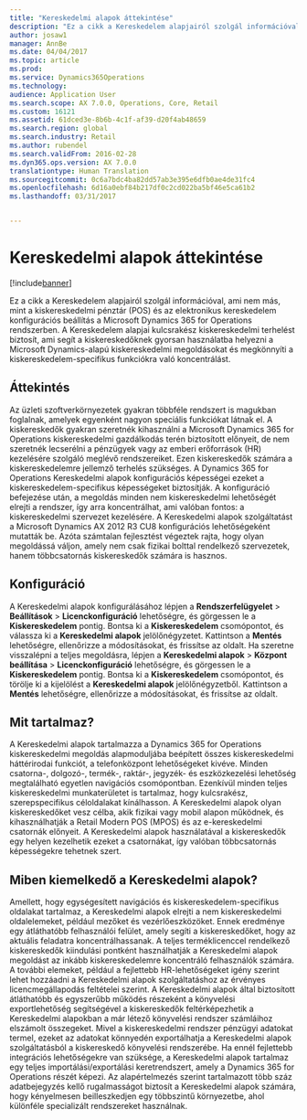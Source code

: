 ```yaml
---
title: "Kereskedelmi alapok áttekintése"
description: "Ez a cikk a Kereskedelem alapjairól szolgál információval, ami nem más, mint a kiskereskedelmi pénztár (POS) és az elektronikus kereskedelem konfigurációs beállítás a Microsoft Dynamics 365 for Operations rendszerben. A Kereskedelem alapjai kulcsrakész kiskereskedelmi terhelést biztosít, ami segít a kiskereskedőknek gyorsan használatba helyezni a Microsoft Dynamics-alapú kiskereskedelmi megoldásokat és megkönnyíti a kiskereskedelem-specifikus funkciókra való koncentrálást."
author: josaw1
manager: AnnBe
ms.date: 04/04/2017
ms.topic: article
ms.prod: 
ms.service: Dynamics365Operations
ms.technology: 
audience: Application User
ms.search.scope: AX 7.0.0, Operations, Core, Retail
ms.custom: 16121
ms.assetid: 61dced3e-8b6b-4c1f-af39-d20f4ab48659
ms.search.region: global
ms.search.industry: Retail
ms.author: rubendel
ms.search.validFrom: 2016-02-28
ms.dyn365.ops.version: AX 7.0.0
translationtype: Human Translation
ms.sourcegitcommit: 0c6a7bdc4ba82dd57ab3e395e6dfb0ae4de31fc4
ms.openlocfilehash: 6d16a0ebf84b217df0c2cd022ba5bf46e5ca61b2
ms.lasthandoff: 03/31/2017


---
```


# <a name="commerce-essentials-overview"></a>Kereskedelmi alapok áttekintése

[!include[banner](includes/banner.md)]


Ez a cikk a Kereskedelem alapjairól szolgál információval, ami nem más, mint a kiskereskedelmi pénztár (POS) és az elektronikus kereskedelem konfigurációs beállítás a Microsoft Dynamics 365 for Operations rendszerben. A Kereskedelem alapjai kulcsrakész kiskereskedelmi terhelést biztosít, ami segít a kiskereskedőknek gyorsan használatba helyezni a Microsoft Dynamics-alapú kiskereskedelmi megoldásokat és megkönnyíti a kiskereskedelem-specifikus funkciókra való koncentrálást. 

<a name="overview"></a>Áttekintés
--------

Az üzleti szoftverkörnyezetek gyakran többféle rendszert is magukban foglalnak, amelyek egyenként nagyon speciális funkciókat látnak el. A kiskereskedők gyakran szeretnék kihasználni a Microsoft Dynamics 365 for Operations kiskereskedelmi gazdálkodás terén biztosított előnyeit, de nem szeretnék lecserélni a pénzügyek vagy az emberi erőforrások (HR) kezelésére szolgáló meglévő rendszereiket. Ezen kiskereskedők számára a kiskereskedelemre jellemző terhelés szükséges. A Dynamics 365 for Operations Kereskedelmi alapok konfigurációs képességei ezeket a kiskereskedelem-specifikus képességeket biztosítják. A konfiguráció befejezése után, a megoldás minden nem kiskereskedelmi lehetőségét elrejti a rendszer, így arra koncentrálhat, ami valóban fontos: a kiskereskedelmi szervezet kezelésére. A Kereskedelmi alapok szolgáltatást a Microsoft Dynamics AX 2012 R3 CU8 konfigurációs lehetőségeként mutatták be. Azóta számtalan fejlesztést végeztek rajta, hogy olyan megoldássá váljon, amely nem csak fizikai bolttal rendelkező szervezetek, hanem többcsatornás kiskereskedők számára is hasznos.

## <a name="configuration"></a>Konfiguráció
A Kereskedelmi alapok konfigurálásához lépjen a **Rendszerfelügyelet** &gt; **Beállítások** &gt; **Licenckonfiguráció** lehetőségre, és görgessen le a **Kiskereskedelem** pontig. Bontsa ki a **Kiskereskedelem** csomópontot, és válassza ki a **Kereskedelmi alapok** jelölőnégyzetet. Kattintson a **Mentés** lehetőségre, ellenőrizze a módosításokat, és frissítse az oldalt. Ha szeretne visszalépni a teljes megoldásra, lépjen a **Kereskedelmi alapok** &gt; **Központ beállítása** &gt; **Licenckonfiguráció** lehetőségre, és görgessen le a **Kiskereskedelem** pontig. Bontsa ki a **Kiskereskedelem** csomópontot, és törölje ki a kijelölést a **Kereskedelmi alapok** jelölőnégyzetből. Kattintson a **Mentés** lehetőségre, ellenőrizze a módosításokat, és frissítse az oldalt.

## <a name="what-is-included"></a>Mit tartalmaz?
A Kereskedelmi alapok tartalmazza a Dynamics 365 for Operations kiskereskedelmi megoldás alapmoduljába beépített összes kiskereskedelmi háttérirodai funkciót, a telefonközpont lehetőségeket kivéve. Minden csatorna-, dolgozó-, termék-, raktár-, jegyzék- és eszközkezelési lehetőség megtalálható egyetlen navigációs csomópontban. Ezenkívül minden teljes kiskereskedelmi munkaterületet is tartalmaz, hogy kulcsrakész, szerepspecifikus céloldalakat kínálhasson. A Kereskedelmi alapok olyan kiskereskedőket vesz célba, akik fizikai vagy mobil alapon működnek, és kihasználhatják a Retail Modern POS (MPOS) és az e-kereskedelmi csatornák előnyeit. A Kereskedelmi alapok használatával a kiskereskedők egy helyen kezelhetik ezeket a csatornákat, így valóban többcsatornás képességekre tehetnek szert.

## <a name="how-is-commerce-essentials-different"></a>Miben kiemelkedő a Kereskedelmi alapok?
Amellett, hogy egységesített navigációs és kiskereskedelem-specifikus oldalakat tartalmaz, a Kereskedelmi alapok elrejti a nem kiskereskedelmi oldalelemeket, például mezőket és vezérlőeszközöket. Ennek eredménye egy átláthatóbb felhasználói felület, amely segíti a kiskereskedőket, hogy az aktuális feladatra koncentrálhassanak. A teljes terméklicenccel rendelkező kiskereskedők kiindulási pontként használhatják a Kereskedelmi alapok megoldást az inkább kiskereskedelemre koncentráló felhasználók számára. A további elemeket, például a fejlettebb HR-lehetőségeket igény szerint lehet hozzáadni a Kereskedelmi alapok szolgáltatáshoz az érvényes licencmegállapodás feltételei szerint. A Kereskedelmi alapok által biztosított átláthatóbb és egyszerűbb működés részeként a könyvelési exportlehetőség segítségével a kiskereskedők feltérképezhetik a Kereskedelmi alapokban a már létező könyvelési rendszer számláihoz elszámolt összegeket. Mivel a kiskereskedelmi rendszer pénzügyi adatokat termel, ezeket az adatokat könnyedén exportálhatja a Kereskedelmi alapok szolgáltatásból a kiskereskedő könyvelési rendszerébe. Ha ennél fejlettebb integrációs lehetőségekre van szüksége, a Kereskedelmi alapok tartalmaz egy teljes importálási/exportálási keretrendszert, amely a Dynamics 365 for Operations részét képezi. Az alapértelmezés szerint tartalmazott több száz adatbejegyzés kellő rugalmasságot biztosít a Kereskedelmi alapok számára, hogy kényelmesen beilleszkedjen egy többszintű környezetbe, ahol különféle specializált rendszereket használnak.




